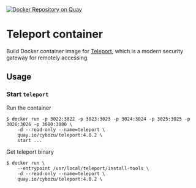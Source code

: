 [![Docker Repository on Quay](https://quay.io/repository/cybozu/teleport/status "Docker Repository on Quay")](https://quay.io/repository/cybozu/teleport)

Teleport container
==================

Build Docker container image for [Teleport][], which  is a modern security gateway for remotely accessing.


Usage
-----

### Start `teleport`

Run the container

```console
$ docker run -p 3022:3022 -p 3023:3023 -p 3024:3024 -p 3025:3025 -p 3026:3026 -p 3080:3080 \
    -d --read-only --name=teleport \
    quay.io/cybozu/teleport:4.0.2 \
    start ...
```

Get teleport binary

```console
$ docker run \
    --entrypoint /usr/local/teleport/install-tools \
    -d --read-only --name=teleport \
    quay.io/cybozu/teleport:4.0.2 \
```

[Teleport]: https://github.com/gravitational/teleport
